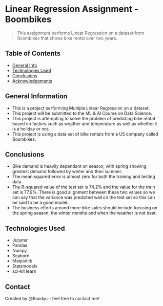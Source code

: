 # Linear Regression Assignment - Boombikes
> This assignment performs Linear Regression on a dataset from Boombikes that shows bike rental over
> two years.


## Table of Contents
* [General Info](#general-information)
* [Technologies Used](#technologies-used)
* [Conclusions](#conclusions)
* [Acknowledgements](#acknowledgements)


## General Information
- This is a project performing Multiple Linear Regression on a dataset.
- This project will be submitted to the ML & AI Course on Data Science.
- This project is attempting to solve the problem of predicting bike rental based on 
  factors such as weather and temperature as well as whether it is a holiday or not.
- This project is using a data set of bike rentals from a US company called Boombikes.


## Conclusions
- Bike demand is heavily dependant on season, with spring showing greatest demand followed by winter and then summer.
- The mean squared error is almost zero for both the training and testing data.
- The R-squared value of the test set is 74.2% and the value for the train set is 77.9%. There is good alignment between these two values so     we can say that the variance was predicted well on the test set so this can be said to be a good model.
- The business efforts around more bike sales should include focusing on the spring season, the winter months and when the weather is not       best.


## Technologies Used
- Jupyter
- Pandas
- Numpy
- Seaborn
- Matplotlib
- Statsmodels
- sci-kit learn


## Contact
Created by @floodyc - feel free to contact me!

